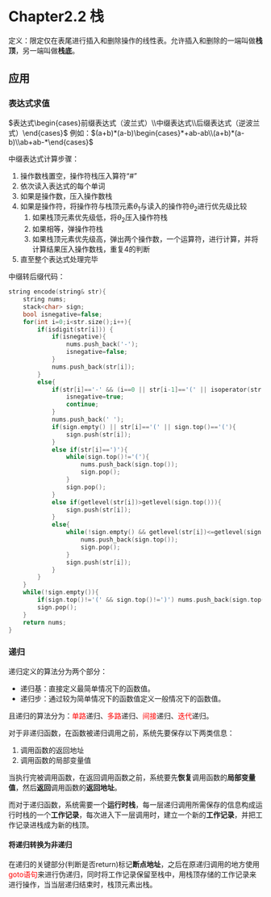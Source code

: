 # Chapter2.2 栈

定义：限定仅在表尾进行插入和删除操作的线性表。允许插入和删除的一端叫做**栈顶**，另一端叫做**栈底**。

## 应用

### 表达式求值

$表达式\begin{cases}前缀表达式（波兰式）\\中缀表达式\\后缀表达式（逆波兰式）\end{cases}$  例如：$(a+b)*(a-b)\begin{cases}*+ab-ab\\(a+b)*(a-b)\\ab+ab-*\end{cases}$



中缀表达式计算步骤：

1. 操作数栈置空，操作符栈压入算符“#”
2. 依次读入表达式的每个单词
3. 如果是操作数，压入操作数栈
4. 如果是操作符，将操作符与栈顶元素$\theta_1$与读入的操作符$\theta_2$进行优先级比较
   1. 如果栈顶元素优先级低，将$\theta_2$压入操作符栈
   2. 如果相等，弹操作符栈
   3. 如果栈顶元素优先级高，弹出两个操作数，一个运算符，进行计算，并将计算结果压入操作数栈，重复4的判断
5. 直至整个表达式处理完毕



中缀转后缀代码：
```c++
string encode(string& str){
	string nums;
	stack<char> sign;
    bool isnegative=false;
	for(int i=0;i<str.size();i++){
		if(isdigit(str[i])) {
            if(isnegative){
                nums.push_back('-');
                isnegative=false;
            }
            nums.push_back(str[i]);
        }
		else{
            if(str[i]=='-' && (i==0 || str[i-1]=='(' || isoperator(str[i-1]))){
                isnegative=true;
                continue;
            }
			nums.push_back(' ');
			if(sign.empty() || str[i]=='(' || sign.top()=='('){
				sign.push(str[i]);
			}
			else if(str[i]==')'){
                while(sign.top()!='('){
                    nums.push_back(sign.top());
                    sign.pop();
                }
                sign.pop();
            }
            else if(getlevel(str[i])>getlevel(sign.top())){
                sign.push(str[i]);
            }
            else{
                while(!sign.empty() && getlevel(str[i])<=getlevel(sign.top())){
                    nums.push_back(sign.top());
                    sign.pop();
                }
                sign.push(str[i]);
			}
		}
	}
	while(!sign.empty()){
        if(sign.top()!='(' && sign.top()!=')') nums.push_back(sign.top());
		sign.pop();
	}
	return nums;
}
```



### 递归

递归定义的算法分为两个部分：

- 递归基：直接定义最简单情况下的函数值。
- 递归步：通过较为简单情况下的函数值定义一般情况下的函数值。

且递归的算法分为：<font color=red>单路</font>递归、<font color=red>多路</font>递归、<font color=red>间接</font>递归、<font color=red>迭代</font>递归。



对于非递归函数，在函数被递归调用之前，系统先要保存以下两类信息：

1. 调用函数的返回地址
2. 调用函数的局部变量值

当执行完被调用函数，在返回调用函数之前，系统要先**恢复**调用函数的**局部变量值**，然后**返回**调用函数的**返回地址**。

而对于递归函数，系统需要一个**运行时栈**，每一层递归调用所需保存的信息构成运行时栈的一个**工作记录**，每次进入下一层调用时，建立一个新的**工作记录**，并把工作记录进栈成为新的栈顶。



#### 将递归转换为非递归

 在递归的关键部分(判断是否return)标记**断点地址**，之后在原递归调用的地方使用<font color=red>goto语句</font>来进行伪递归，同时将工作记录保留至栈中，用栈顶存储的工作记录来进行操作，当当层递归结束时，栈顶元素出栈。
